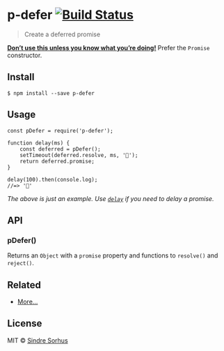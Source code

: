 p-defer [![Build Status](https://travis-ci.org/sindresorhus/p-defer.svg?branch=master)](https://travis-ci.org/sindresorhus/p-defer)
===================================================================================================================================

> Create a deferred promise

[**Don’t use this unless you know what you’re doing!**](https://github.com/petkaantonov/bluebird/wiki/Promise-anti-patterns#the-deferred-anti-pattern) Prefer the `Promise` constructor.

Install
-------

    $ npm install --save p-defer

Usage
-----

    const pDefer = require('p-defer');

    function delay(ms) {
        const deferred = pDefer();
        setTimeout(deferred.resolve, ms, '🦄');
        return deferred.promise;
    }

    delay(100).then(console.log);
    //=> '🦄'

*The above is just an example. Use [`delay`](https://github.com/sindresorhus/delay) if you need to delay a promise.*

API
---

### pDefer()

Returns an `Object` with a `promise` property and functions to `resolve()` and `reject()`.

Related
-------

-   [More…](https://github.com/sindresorhus/promise-fun)

License
-------

MIT © [Sindre Sorhus](https://sindresorhus.com)
